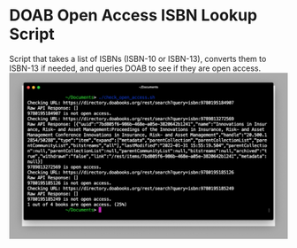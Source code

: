 # DOAB Open Access ISBN Lookup Script
Script that takes a list of ISBNs (ISBN-10 or ISBN-13), converts them to ISBN-13 if needed, and queries DOAB to see if they are open access.
[![result-screenshot.png](result-screenshot.png)](result-screenshot.png)
